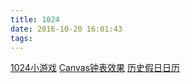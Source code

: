 ```yaml
---
title: 1024
date: 2016-10-20 16:01:43
tags:
---
```


[1024小游戏](http://51liberty.site/games/1024/index.html)
[Canvas钟表效果](http://51liberty.site/games/clock/clock.html)
[历史假日日历](http://51liberty.site/app/calendar/index.html)

